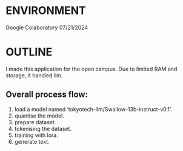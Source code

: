 # ENVIRONMENT
Google Colaboratory 07/21/2024

# OUTLINE
I made this application for the open campus.
Due to limited RAM and storage, it handled llm.

## Overall process flow:
 1. load a model named ‘tokyotech-llm/Swallow-13b-instruct-v0.1’.
 2. quantise the model.
 3. prepare dataset.
 4. tokenising the dataset.
 5. training with lora.
 6. generate text.